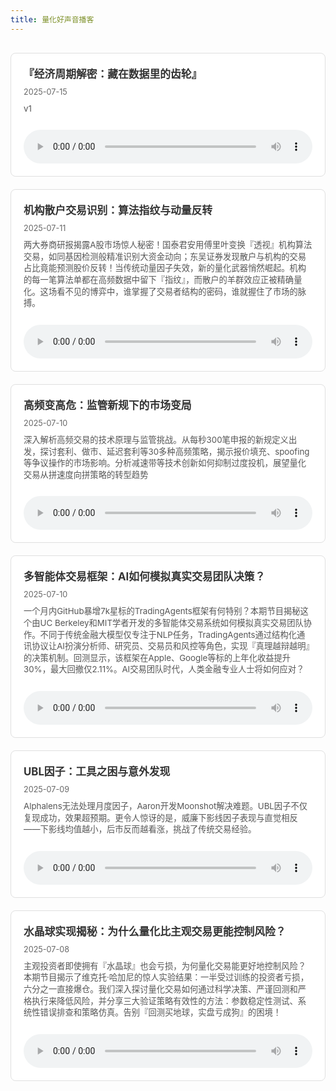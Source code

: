```yaml
---
title: 量化好声音播客
---
```


<div class="podcast-grid">
  <div class="podcast-card">
    <div class="podcast-info">
      <h3><a href="/podcast/16/">『经济周期解密：藏在数据里的齿轮』</a></h3>
      <p class="podcast-date">2025-07-15</p>
      <p class="podcast-desc">v1</p>
      <audio controls><source src="https://cdn.jsdelivr.net/gh/zillionare/podcast@main/2025/07/16-final.mp3" type="audio/mpeg">您的浏览器不支持音频播放。</audio>
    </div>
  </div>
  <div class="podcast-card">
    <div class="podcast-info">
      <h3><a href="/podcast/15/">机构散户交易识别：算法指纹与动量反转</a></h3>
      <p class="podcast-date">2025-07-11</p>
      <p class="podcast-desc">两大券商研报揭露A股市场惊人秘密！国泰君安用傅里叶变换『透视』机构算法交易，如同基因检测般精准识别大资金动向；东吴证券发现散户与机构的交易占比竟能预测股价反转！当传统动量因子失效，新的量化武器悄然崛起。机构的每一笔算法单都在高频数据中留下『指纹』，而散户的羊群效应正被精确量化。这场看不见的博弈中，谁掌握了交易者结构的密码，谁就握住了市场的脉搏。</p>
      <audio controls><source src="https://cdn.jsdelivr.net/gh/zillionare/podcast@main/2025/07/15-final.mp3" type="audio/mpeg">您的浏览器不支持音频播放。</audio>
    </div>
  </div>
  <div class="podcast-card">
    <div class="podcast-info">
      <h3><a href="/podcast/14-all-about-hft/">高频变高危：监管新规下的市场变局</a></h3>
      <p class="podcast-date">2025-07-10</p>
      <p class="podcast-desc">深入解析高频交易的技术原理与监管挑战。从每秒300笔申报的新规定义出发，探讨套利、做市、延迟套利等30多种高频策略，揭示报价填充、spoofing等争议操作的市场影响。分析减速带等技术创新如何抑制过度投机，展望量化交易从拼速度向拼策略的转型趋势</p>
      <audio controls><source src="https://cdn.jsdelivr.net/gh/zillionare/podcast@main/2025/07/14-final.mp3" type="audio/mpeg">您的浏览器不支持音频播放。</audio>
    </div>
  </div>
  <div class="podcast-card">
    <div class="podcast-info">
      <h3><a href="/podcast/10-trading-agents/">多智能体交易框架：AI如何模拟真实交易团队决策？</a></h3>
      <p class="podcast-date">2025-07-10</p>
      <p class="podcast-desc">一个月内GitHub暴增7k星标的TradingAgents框架有何特别？本期节目揭秘这个由UC Berkeley和MIT学者开发的多智能体交易系统如何模拟真实交易团队协作。不同于传统金融大模型仅专注于NLP任务，TradingAgents通过结构化通讯协议让AI扮演分析师、研究员、交易员和风控等角色，实现『真理越辩越明』的决策机制。回测显示，该框架在Apple、Google等标的上年化收益提升30%，最大回撤仅2.11%。AI交易团队时代，人类金融专业人士将如何应对？</p>
      <audio controls><source src="https://cdn.jsdelivr.net/gh/zillionare/podcast@main/2025/07/10-final.mp3" type="audio/mpeg">您的浏览器不支持音频播放。</audio>
    </div>
  </div>
  <div class="podcast-card">
    <div class="podcast-info">
      <h3><a href="/podcast/13-ubl-2/">UBL因子：工具之困与意外发现</a></h3>
      <p class="podcast-date">2025-07-09</p>
      <p class="podcast-desc">Alphalens无法处理月度因子，Aaron开发Moonshot解决难题。UBL因子不仅复现成功，效果超预期。更令人惊讶的是，威廉下影线因子表现与直觉相反——下影线均值越小，后市反而越看涨，挑战了传统交易经验。</p>
      <audio controls><source src="https://cdn.jsdelivr.net/gh/zillionare/podcast@main/2025/07/13.mp3" type="audio/mpeg">您的浏览器不支持音频播放。</audio>
    </div>
  </div>
  <div class="podcast-card">
    <div class="podcast-info">
      <h3><a href="/podcast/12-量化交易是怎么控制风险的/">水晶球实现揭秘：为什么量化比主观交易更能控制风险？</a></h3>
      <p class="podcast-date">2025-07-08</p>
      <p class="podcast-desc">主观投资者即使拥有『水晶球』也会亏损，为何量化交易能更好地控制风险？本期节目揭示了维克托·哈加尼的惊人实验结果：一半受过训练的投资者亏损，六分之一直接爆仓。我们深入探讨量化交易如何通过科学决策、严谨回测和严格执行来降低风险，并分享三大验证策略有效性的方法：参数稳定性测试、系统性错误排查和策略仿真。告别『回测买地球，实盘亏成狗』的困境！</p>
      <audio controls><source src="https://cdn.jsdelivr.net/gh/zillionare/podcast@main/2025/07/12-final.mp3" type="audio/mpeg">您的浏览器不支持音频播放。</audio>
    </div>
  </div>
</div>

<style>
.podcast-grid {
  display: grid;
  grid-template-columns: repeat(auto-fill, minmax(350px, 1fr));
  gap: 20px;
  margin: 30px 0;
}

.podcast-card {
  border: 1px solid #e0e0e0;
  border-radius: 8px;
  overflow: hidden;
  transition: transform 0.3s ease, box-shadow 0.3s ease;
  background: #fff;
}

.podcast-card:hover {
  transform: translateY(-5px);
  box-shadow: 0 10px 20px rgba(0,0,0,0.1);
}

.podcast-info {
  padding: 20px;
}

.podcast-info h3 {
  margin: 0 0 10px 0;
  font-size: 1.2em;
}

.podcast-info h3 a {
  text-decoration: none;
  color: #333;
}

.podcast-info h3 a:hover {
  color: #007acc;
}

.podcast-date {
  color: #666;
  font-size: 0.9em;
  margin: 5px 0;
}

.podcast-desc {
  font-size: 0.95em;
  color: #555;
  margin: 10px 0;
  line-height: 1.4;
}

.podcast-info audio {
  width: 100%;
  margin-top: 15px;
}
</style>
